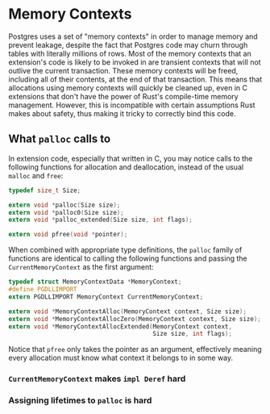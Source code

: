 # Memory Contexts

Postgres uses a set of "memory contexts" in order to manage memory and prevent leakage, despite
the fact that Postgres code may churn through tables with literally millions of rows. Most of the
memory contexts that an extension's code is likely to be invoked in are transient contexts that
will not outlive the current transaction. These memory contexts will be freed, including all of
their contents, at the end of that transaction. This means that allocations using memory contexts
will quickly be cleaned up, even in C extensions that don't have the power of Rust's compile-time
memory management. However, this is incompatible with certain assumptions Rust makes about safety,
thus making it tricky to correctly bind this code.

<!-- TODO: finish out `MemCx` drafts and provide alternatives to worrying about allocations -->

## What `palloc` calls to
In extension code, especially that written in C, you may notice calls to the following functions
for allocation and deallocation, instead of the usual `malloc` and `free`:

```c
typedef size_t Size;

extern void *palloc(Size size);
extern void *palloc0(Size size);
extern void *palloc_extended(Size size, int flags);

extern void pfree(void *pointer);
```

<!--
// Only in Postgres 16+
extern void *palloc_aligned(Size size, Size alignto, int flags);
-->

When combined with appropriate type definitions, the `palloc` family of functions are identical to
calling the following functions and passing the `CurrentMemoryContext` as the first argument:

```c
typedef struct MemoryContextData *MemoryContext;
#define PGDLLIMPORT
extern PGDLLIMPORT MemoryContext CurrentMemoryContext;

extern void *MemoryContextAlloc(MemoryContext context, Size size);
extern void *MemoryContextAllocZero(MemoryContext context, Size size);
extern void *MemoryContextAllocExtended(MemoryContext context,
                                        Size size, int flags);
```
<!--
// Only in Postgres 16+
extern void *MemoryContextAllocAligned(MemoryContext context,
                                       Size size, Size alignto, int flags);
-->

Notice that `pfree` only takes the pointer as an argument, effectively meaning every allocation
must know what context it belongs to in some way.

### `CurrentMemoryContext` makes `impl Deref` hard

<!-- TODO: this segment. -->

### Assigning lifetimes to `palloc` is hard

<!-- TODO: this segment. -->
